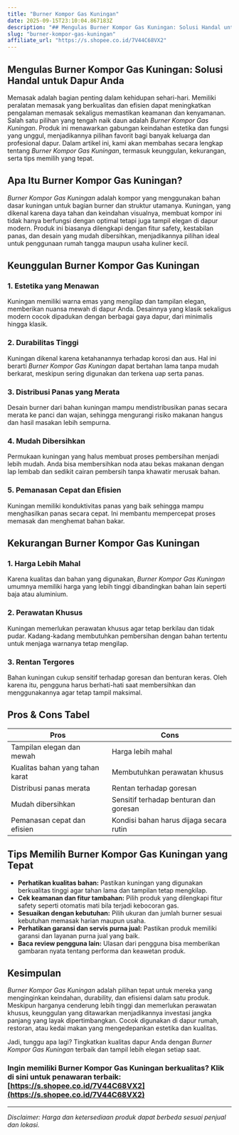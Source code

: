```yaml
---
title: "Burner Kompor Gas Kuningan"
date: 2025-09-15T23:10:04.867183Z
description: "## Mengulas Burner Kompor Gas Kuningan: Solusi Handal untuk Dapur Anda..."
slug: "burner-kompor-gas-kuningan"
affiliate_url: "https://s.shopee.co.id/7V44C68VX2"
---
```

## Mengulas Burner Kompor Gas Kuningan: Solusi Handal untuk Dapur Anda

Memasak adalah bagian penting dalam kehidupan sehari-hari. Memiliki peralatan memasak yang berkualitas dan efisien dapat meningkatkan pengalaman memasak sekaligus memastikan keamanan dan kenyamanan. Salah satu pilihan yang tengah naik daun adalah *Burner Kompor Gas Kuningan*. Produk ini menawarkan gabungan keindahan estetika dan fungsi yang unggul, menjadikannya pilihan favorit bagi banyak keluarga dan profesional dapur. Dalam artikel ini, kami akan membahas secara lengkap tentang *Burner Kompor Gas Kuningan*, termasuk keunggulan, kekurangan, serta tips memilih yang tepat.

## Apa Itu Burner Kompor Gas Kuningan?

*Burner Kompor Gas Kuningan* adalah kompor yang menggunakan bahan dasar kuningan untuk bagian burner dan struktur utamanya. Kuningan, yang dikenal karena daya tahan dan keindahan visualnya, membuat kompor ini tidak hanya berfungsi dengan optimal tetapi juga tampil elegan di dapur modern. Produk ini biasanya dilengkapi dengan fitur safety, kestabilan panas, dan desain yang mudah dibersihkan, menjadikannya pilihan ideal untuk penggunaan rumah tangga maupun usaha kuliner kecil.

## Keunggulan Burner Kompor Gas Kuningan

### 1. Estetika yang Menawan

Kuningan memiliki warna emas yang mengilap dan tampilan elegan, memberikan nuansa mewah di dapur Anda. Desainnya yang klasik sekaligus modern cocok dipadukan dengan berbagai gaya dapur, dari minimalis hingga klasik.

### 2. Durabilitas Tinggi

Kuningan dikenal karena ketahanannya terhadap korosi dan aus. Hal ini berarti *Burner Kompor Gas Kuningan* dapat bertahan lama tanpa mudah berkarat, meskipun sering digunakan dan terkena uap serta panas.

### 3. Distribusi Panas yang Merata

Desain burner dari bahan kuningan mampu mendistribusikan panas secara merata ke panci dan wajan, sehingga mengurangi risiko makanan hangus dan hasil masakan lebih sempurna.

### 4. Mudah Dibersihkan

Permukaan kuningan yang halus membuat proses pembersihan menjadi lebih mudah. Anda bisa membersihkan noda atau bekas makanan dengan lap lembab dan sedikit cairan pembersih tanpa khawatir merusak bahan.

### 5. Pemanasan Cepat dan Efisien

Kuningan memiliki konduktivitas panas yang baik sehingga mampu menghasilkan panas secara cepat. Ini membantu mempercepat proses memasak dan menghemat bahan bakar.

## Kekurangan Burner Kompor Gas Kuningan

### 1. Harga Lebih Mahal

Karena kualitas dan bahan yang digunakan, *Burner Kompor Gas Kuningan* umumnya memiliki harga yang lebih tinggi dibandingkan bahan lain seperti baja atau aluminium.

### 2. Perawatan Khusus

Kuningan memerlukan perawatan khusus agar tetap berkilau dan tidak pudar. Kadang-kadang membutuhkan pembersihan dengan bahan tertentu untuk menjaga warnanya tetap mengilap.

### 3. Rentan Tergores

Bahan kuningan cukup sensitif terhadap goresan dan benturan keras. Oleh karena itu, pengguna harus berhati-hati saat membersihkan dan menggunakannya agar tetap tampil maksimal.

## Pros & Cons Tabel

| **Pros**                                    | **Cons**                                        |
|----------------------------------------------|-------------------------------------------------|
| Tampilan elegan dan mewah                   | Harga lebih mahal                              |
| Kualitas bahan yang tahan karat             | Membutuhkan perawatan khusus                   |
| Distribusi panas merata                     | Rentan terhadap goresan                        |
| Mudah dibersihkan                          | Sensitif terhadap benturan dan goresan        |
| Pemanasan cepat dan efisien                 | Kondisi bahan harus dijaga secara rutin       |

## Tips Memilih Burner Kompor Gas Kuningan yang Tepat

- **Perhatikan kualitas bahan:** Pastikan kuningan yang digunakan berkualitas tinggi agar tahan lama dan tampilan tetap mengkilap.
- **Cek keamanan dan fitur tambahan:** Pilih produk yang dilengkapi fitur safety seperti otomatis mati bila terjadi kebocoran gas.
- **Sesuaikan dengan kebutuhan:** Pilih ukuran dan jumlah burner sesuai kebutuhan memasak harian maupun usaha.
- **Perhatikan garansi dan servis purna jual:** Pastikan produk memiliki garansi dan layanan purna jual yang baik.
- **Baca review pengguna lain:** Ulasan dari pengguna bisa memberikan gambaran nyata tentang performa dan keawetan produk.

## Kesimpulan

*Burner Kompor Gas Kuningan* adalah pilihan tepat untuk mereka yang menginginkan keindahan, durability, dan efisiensi dalam satu produk. Meskipun harganya cenderung lebih tinggi dan memerlukan perawatan khusus, keunggulan yang ditawarkan menjadikannya investasi jangka panjang yang layak dipertimbangkan. Cocok digunakan di dapur rumah, restoran, atau kedai makan yang mengedepankan estetika dan kualitas.

Jadi, tunggu apa lagi? Tingkatkan kualitas dapur Anda dengan *Burner Kompor Gas Kuningan* terbaik dan tampil lebih elegan setiap saat.

### Ingin memiliki Burner Kompor Gas Kuningan berkualitas? Klik di sini untuk penawaran terbaik: [https://s.shopee.co.id/7V44C68VX2](https://s.shopee.co.id/7V44C68VX2)

---

*Disclaimer: Harga dan ketersediaan produk dapat berbeda sesuai penjual dan lokasi.*